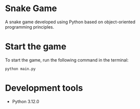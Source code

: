 # Snake Game
A snake game developed using Python based on object-oriented programming principles.


# Start the game
To start the game, run the following command in the terminal:

    python main.py

# Development tools
- Python 3.12.0